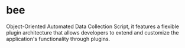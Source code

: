 # bee
Object-Oriented Automated Data Collection Script, it features a flexible plugin architecture that allows developers to extend and customize the application's functionality through plugins.
